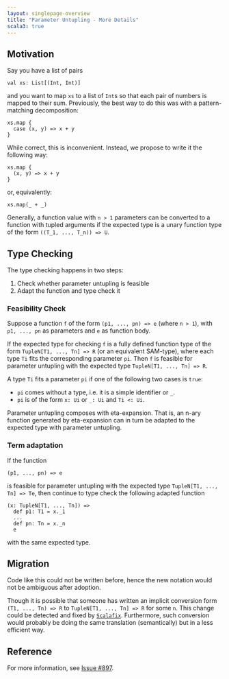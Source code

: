 ```yaml
---
layout: singlepage-overview
title: "Parameter Untupling - More Details"
scala3: true
---
```


<!-- THIS FILE HAS BEEN GENERATED BY SCALADOC PREPROCESSOR. NOTE THAT ANY CHANGES TO THIS FILE CAN BE OVERRIDEN IN THE FUTURE -->

## Motivation

Say you have a list of pairs

<div class="snippet" ><div class="buttons"></div><pre><code class="language-scala"><span id="0" class="" >val xs: List[(Int, Int)]
</span></code></pre></div>

and you want to map `xs` to a list of `Int`s so that each pair of numbers is mapped to their sum.
Previously, the best way to do this was with a pattern-matching decomposition:

<div class="snippet" ><div class="buttons"></div><pre><code class="language-scala"><span id="0" class="" >xs.map {
</span><span id="1" class="" >  case (x, y) =&gt; x + y
</span><span id="2" class="" >}
</span></code></pre></div>

While correct, this is inconvenient. Instead, we propose to write it the following way:

<div class="snippet" ><div class="buttons"></div><pre><code class="language-scala"><span id="0" class="" >xs.map {
</span><span id="1" class="" >  (x, y) =&gt; x + y
</span><span id="2" class="" >}
</span></code></pre></div>

or, equivalently:

<div class="snippet" ><div class="buttons"></div><pre><code class="language-scala"><span id="0" class="" >xs.map(_ + _)
</span></code></pre></div>

Generally, a function value with `n > 1` parameters can be converted to a function with tupled arguments if the expected type is a unary function type of the form `((T_1, ..., T_n)) => U`.

## Type Checking

The type checking happens in two steps:

1. Check whether parameter untupling is feasible
2. Adapt the function and type check it

### Feasibility Check

Suppose a function `f` of the form `(p1, ..., pn) => e` (where `n > 1`), with `p1, ..., pn` as parameters and `e` as function body.

If the expected type for checking `f` is a fully defined function type of the form `TupleN[T1, ..., Tn] => R` (or an equivalent SAM-type), where each type `Ti` fits the corresponding parameter `pi`. Then `f` is feasible for parameter untupling with the expected type `TupleN[T1, ..., Tn] => R`.

A type `Ti` fits a parameter `pi` if one of the following two cases is `true`:

* `pi` comes without a type, i.e. it is a simple identifier or `_`.
* `pi` is of the form `x: Ui` or `_: Ui` and `Ti <: Ui`.

Parameter untupling composes with eta-expansion. That is, an n-ary function generated by eta-expansion can in turn be adapted to the expected type with parameter untupling.

### Term adaptation

If the function

<div class="snippet" ><div class="buttons"></div><pre><code class="language-scala"><span id="0" class="" >(p1, ..., pn) =&gt; e
</span></code></pre></div>

is feasible for parameter untupling with the expected type `TupleN[T1, ..., Tn] => Te`, then continue to type check the following adapted function

<div class="snippet" ><div class="buttons"></div><pre><code class="language-scala"><span id="0" class="" >(x: TupleN[T1, ..., Tn]) =&gt;
</span><span id="1" class="" >  def p1: T1 = x._1
</span><span id="2" class="" >  ...
</span><span id="3" class="" >  def pn: Tn = x._n
</span><span id="4" class="" >  e
</span></code></pre></div>

with the same expected type.

## Migration

Code like this could not be written before, hence the new notation would not be ambiguous after adoption.

Though it is possible that someone has written an implicit conversion form `(T1, ..., Tn) => R` to `TupleN[T1, ..., Tn] => R`
for some `n`. This change could be detected and fixed by [`Scalafix`](https://scalacenter.github.io/scalafix/). Furthermore, such conversion would probably
be doing the same translation (semantically) but in a less efficient way.

## Reference

For more information, see [Issue #897](https://github.com/lampepfl/dotty/issues/897).
